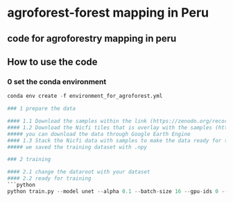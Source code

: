 # agroforest-forest mapping in Peru
## code for agroforestry mapping in peru

## How to use the code

### 0 set the conda environment
```python
conda env create -f environment_for_agroforest.yml

### 1 prepare the data

#### 1.1 Download the samples within the link (https://zenodo.org/records/13946752)
#### 1.2 Download the Nicfi tiles that is overlay with the samples (https://www.planet.com/nicfi/)
##### you can download the data through Google Earth Engine
#### 1.3 Stack the Nicfi data with samples to make the data ready for training
##### we saved the training dataset with .npy

### 2 training

#### 2.1 change the dataroot with your dataset
#### 2.2 ready for training
```python
python train.py --model unet --alpha 0.1 --batch-size 16 --gpu-ids 0 --imsize 128 --lr 8e-7 --lr-policy poly --net resnet50 --num-threads 32 --niter 1000 --val-freq 2000 --print-freq 10 --checkpoints-dir your_pathway_for_model
